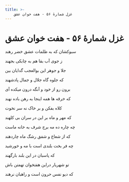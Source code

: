 ```yaml
---
title: >-
    غزل شمارهٔ ۵۶ - هفت خوان عشق
---
```

# غزل شمارهٔ ۵۶ - هفت خوان عشق

<div class="b" id="bn1"><div class="m1"><p>سبوکشان که به ظلمات عشق خضر رهند</p></div>
<div class="m2"><p>ز جوی آب بقا هم به چابکی بجهند</p></div></div>
<div class="b" id="bn2"><div class="m1"><p>جلا و جوهر این بوالعجب گدایان بین</p></div>
<div class="m2"><p>که جلوه گاه جلال و جمال پادشهند</p></div></div>
<div class="b" id="bn3"><div class="m1"><p>برون رو از خود و آنگه درون میکده آی</p></div>
<div class="m2"><p>که خرقه ها همه اینجا به رهن باده نهند</p></div></div>
<div class="b" id="bn4"><div class="m1"><p>کلاه بفکن و بر خاک نه سر نخوت</p></div>
<div class="m2"><p>که مهر و ماه بر این در سران بی کلهند</p></div></div>
<div class="b" id="bn5"><div class="m1"><p>چه چاره ده مه برج شرف به خانه ماست</p></div>
<div class="m2"><p>که از شعاع و شفق رشگ ماه چاردهند</p></div></div>
<div class="b" id="bn6"><div class="m1"><p>چه فر بخت بلندی است با مه و خورشید</p></div>
<div class="m2"><p>که پاسبان در این بلند بارگهند</p></div></div>
<div class="b" id="bn7"><div class="m1"><p>تو شهریار دراین هفتخوان تهمتن باش</p></div>
<div class="m2"><p>که دیو نفس حرون است و راهبان نرهند</p></div></div>
